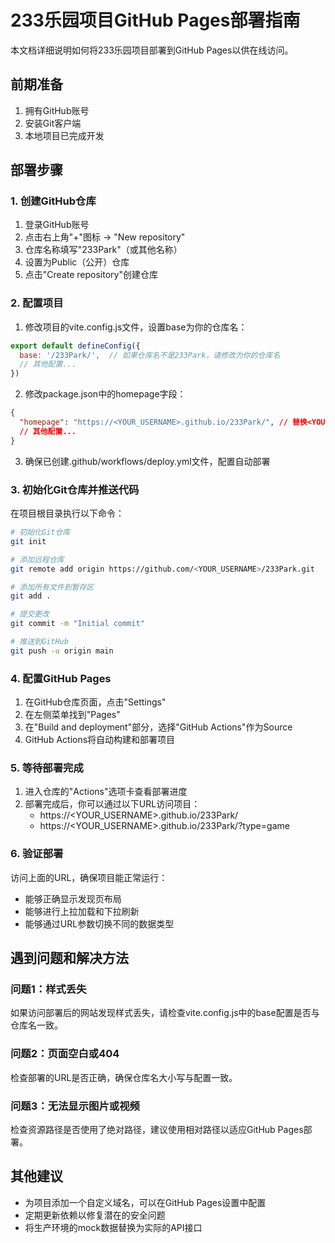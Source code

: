 # 233乐园项目GitHub Pages部署指南

本文档详细说明如何将233乐园项目部署到GitHub Pages以供在线访问。

## 前期准备

1. 拥有GitHub账号
2. 安装Git客户端
3. 本地项目已完成开发

## 部署步骤

### 1. 创建GitHub仓库

1. 登录GitHub账号
2. 点击右上角"+"图标 → "New repository"
3. 仓库名称填写"233Park"（或其他名称）
4. 设置为Public（公开）仓库
5. 点击"Create repository"创建仓库

### 2. 配置项目

1. 修改项目的vite.config.js文件，设置base为你的仓库名：
```js
export default defineConfig({
  base: '/233Park/',  // 如果仓库名不是233Park，请修改为你的仓库名
  // 其他配置...
})
```

2. 修改package.json中的homepage字段：
```json
{
  "homepage": "https://<YOUR_USERNAME>.github.io/233Park/", // 替换<YOUR_USERNAME>为你的GitHub用户名
  // 其他配置...
}
```

3. 确保已创建.github/workflows/deploy.yml文件，配置自动部署

### 3. 初始化Git仓库并推送代码

在项目根目录执行以下命令：

```bash
# 初始化Git仓库
git init

# 添加远程仓库
git remote add origin https://github.com/<YOUR_USERNAME>/233Park.git

# 添加所有文件到暂存区
git add .

# 提交更改
git commit -m "Initial commit"

# 推送到GitHub
git push -u origin main
```

### 4. 配置GitHub Pages

1. 在GitHub仓库页面，点击"Settings"
2. 在左侧菜单找到"Pages"
3. 在"Build and deployment"部分，选择"GitHub Actions"作为Source
4. GitHub Actions将自动构建和部署项目

### 5. 等待部署完成

1. 进入仓库的"Actions"选项卡查看部署进度
2. 部署完成后，你可以通过以下URL访问项目：
   - https://<YOUR_USERNAME>.github.io/233Park/
   - https://<YOUR_USERNAME>.github.io/233Park/?type=game

### 6. 验证部署

访问上面的URL，确保项目能正常运行：
- 能够正确显示发现页布局
- 能够进行上拉加载和下拉刷新
- 能够通过URL参数切换不同的数据类型

## 遇到问题和解决方法

### 问题1：样式丢失

如果访问部署后的网站发现样式丢失，请检查vite.config.js中的base配置是否与仓库名一致。

### 问题2：页面空白或404

检查部署的URL是否正确，确保仓库名大小写与配置一致。

### 问题3：无法显示图片或视频

检查资源路径是否使用了绝对路径，建议使用相对路径以适应GitHub Pages部署。

## 其他建议

- 为项目添加一个自定义域名，可以在GitHub Pages设置中配置
- 定期更新依赖以修复潜在的安全问题
- 将生产环境的mock数据替换为实际的API接口 